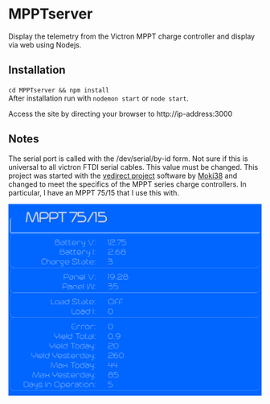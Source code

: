 # MPPTserver
Display the telemetry from the Victron MPPT charge controller and display via web using Nodejs.


## Installation

`cd MPPTserver && npm install`  
 After installation run with `nodemon start` or `node start`.  

 Access the site by directing your browser to http://ip-address:3000


## Notes
The serial port is called with the /dev/serial/by-id form. Not sure if this is universal to all victron FTDI serial cables. This value must be changed. This project was started with the [vedirect project](https://github.com/Moki38/vedirect) software by [Moki38](https://github.com/Moki38) and changed to meet the specifics of the MPPT series charge controllers. In particular, I have an MPPT 75/15 that I use this with.  


![alt text](/images/screencap.png "Screen Shot")  
